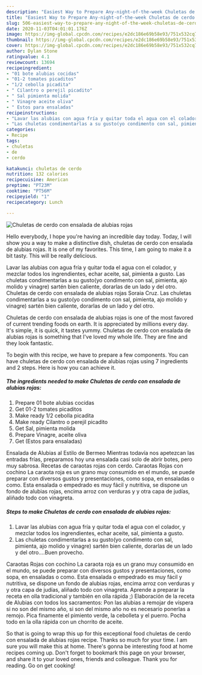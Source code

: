 ```yaml
---
description: "Easiest Way to Prepare Any-night-of-the-week Chuletas de cerdo con ensalada de alubias rojas"
title: "Easiest Way to Prepare Any-night-of-the-week Chuletas de cerdo con ensalada de alubias rojas"
slug: 506-easiest-way-to-prepare-any-night-of-the-week-chuletas-de-cerdo-con-ensalada-de-alubias-rojas
date: 2020-11-03T04:01:01.176Z
image: https://img-global.cpcdn.com/recipes/e2dc186e69b58e93/751x532cq70/chuletas-de-cerdo-con-ensalada-de-alubias-rojas-foto-principal.jpg
thumbnail: https://img-global.cpcdn.com/recipes/e2dc186e69b58e93/751x532cq70/chuletas-de-cerdo-con-ensalada-de-alubias-rojas-foto-principal.jpg
cover: https://img-global.cpcdn.com/recipes/e2dc186e69b58e93/751x532cq70/chuletas-de-cerdo-con-ensalada-de-alubias-rojas-foto-principal.jpg
author: Dylan Stone
ratingvalue: 4.1
reviewcount: 13694
recipeingredient:
- "01 bote alubias cocidas"
- "01-2 tomates picaditos"
- "1/2 cebolla picadita"
- " Cilantro o perejil picadito"
- " Sal pimienta molida"
- " Vinagre aceite oliva"
- " Estos para ensaladas"
recipeinstructions:
- "Lavar las alubias con agua fría y quitar toda el agua con el colador, y mezclar todos los ingrendientes, echar aceite, sal, pimienta a gusto."
- "Las chuletas condimentarlas a su gusto(yo condimento con sal, pimienta, ajo molido y vinagre) sartén bien caliente, dorarlas de un lado y del otro....Buen provecho."
categories:
- Recipe
tags:
- chuletas
- de
- cerdo

katakunci: chuletas de cerdo 
nutrition: 132 calories
recipecuisine: American
preptime: "PT23M"
cooktime: "PT56M"
recipeyield: "1"
recipecategory: Lunch

---
```



![Chuletas de cerdo con ensalada de alubias rojas](https://img-global.cpcdn.com/recipes/e2dc186e69b58e93/751x532cq70/chuletas-de-cerdo-con-ensalada-de-alubias-rojas-foto-principal.jpg)

Hello everybody, I hope you're having an incredible day today. Today, I will show you a way to make a distinctive dish, chuletas de cerdo con ensalada de alubias rojas. It is one of my favorites. This time, I am going to make it a bit tasty. This will be really delicious.

Lavar las alubias con agua fría y quitar toda el agua con el colador, y mezclar todos los ingrendientes, echar aceite, sal, pimienta a gusto. Las chuletas condimentarlas a su gusto(yo condimento con sal, pimienta, ajo molido y vinagre) sartén bien caliente, dorarlas de un lado y del otro. Chuletas de cerdo con ensalada de alubias rojas Soraia Cruz. Las chuletas condimentarlas a su gusto(yo condimento con sal, pimienta, ajo molido y vinagre) sartén bien caliente, dorarlas de un lado y del otro.

Chuletas de cerdo con ensalada de alubias rojas is one of the most favored of current trending foods on earth. It is appreciated by millions every day. It's simple, it is quick, it tastes yummy. Chuletas de cerdo con ensalada de alubias rojas is something that I've loved my whole life. They are fine and they look fantastic.


To begin with this recipe, we have to prepare a few components. You can have chuletas de cerdo con ensalada de alubias rojas using 7 ingredients and 2 steps. Here is how you can achieve it.

<!--inarticleads1-->

##### The ingredients needed to make Chuletas de cerdo con ensalada de alubias rojas:

1. Prepare 01 bote alubias cocidas
1. Get 01-2 tomates picaditos
1. Make ready 1/2 cebolla picadita
1. Make ready  Cilantro o perejil picadito
1. Get  Sal, pimienta molida
1. Prepare  Vinagre, aceite oliva
1. Get  (Estos para ensaladas)


Ensalada de Alubias al Estilo de Bermeo Mientras todavía nos apetezcan las entradas frías, preparamos hoy una ensalada casi solo de abrir botes, pero muy sabrosa. Recetas de caraotas rojas con cerdo. Caraotas Rojas con cochino La caraota roja es un grano muy consumido en el mundo, se puede preparar con diversos gustos y presentaciones, como sopa, en ensaladas o como. Esta ensalada o empedrado es muy fácil y nutritiva, se dispone un fondo de alubias rojas, encima arroz con verduras y y otra capa de judías, aliñado todo con vinagreta. 

<!--inarticleads2-->

##### Steps to make Chuletas de cerdo con ensalada de alubias rojas:

1. Lavar las alubias con agua fría y quitar toda el agua con el colador, y mezclar todos los ingrendientes, echar aceite, sal, pimienta a gusto.
1. Las chuletas condimentarlas a su gusto(yo condimento con sal, pimienta, ajo molido y vinagre) sartén bien caliente, dorarlas de un lado y del otro....Buen provecho.


Caraotas Rojas con cochino La caraota roja es un grano muy consumido en el mundo, se puede preparar con diversos gustos y presentaciones, como sopa, en ensaladas o como. Esta ensalada o empedrado es muy fácil y nutritiva, se dispone un fondo de alubias rojas, encima arroz con verduras y y otra capa de judías, aliñado todo con vinagreta. Aprende a preparar la receta en olla tradicional y también en olla rápida ;) Elaboración de la receta de Alubias con todos los sacramentos: Pon las alubias a remojar de víspera si no son del mismo año, si son del mismo año no es necesario ponerlas a remojo. Pica finamente el pimiento verde, la cebolleta y el puerro. Pocha todo en la olla rápida con un chorrito de aceite. 

So that is going to wrap this up for this exceptional food chuletas de cerdo con ensalada de alubias rojas recipe. Thanks so much for your time. I am sure you will make this at home. There's gonna be interesting food at home recipes coming up. Don't forget to bookmark this page on your browser, and share it to your loved ones, friends and colleague. Thank you for reading. Go on get cooking!
